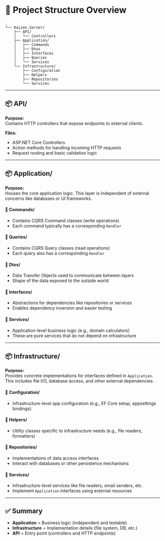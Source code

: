 ﻿# 📁 Project Structure Overview


```
.
└── Kaizen.Server/
    ├── API/
    │   └── Controllers
    ├── Application/
    │   ├── Commands
    │   ├── Dtos
    │   ├── Interfaces
    │   ├── Queries
    │   └── Services
    └── Infrastructure/
        ├── Configuration
        ├── Helpers
        ├── Repositories
        └── Services
```

---

## 📦 API/

**Purpose:**  
Contains HTTP controllers that expose endpoints to external clients.

**Files:**  
- ASP.NET Core Controllers  
- Action methods for handling incoming HTTP requests  
- Request routing and basic validation logic

---

## 📦 Application/

**Purpose:**  
Houses the core application logic. This layer is independent of external concerns like databases or UI frameworks.

#### 📂 Commands/
- Contains CQRS Command classes (write operations)
- Each command typically has a corresponding `Handler`

#### 📂 Queries/
- Contains CQRS Query classes (read operations)
- Each query also has a corresponding `Handler`

#### 📂 Dtos/
- Data Transfer Objects used to communicate between layers
- Shape of the data exposed to the outside world

#### 📂 Interfaces/
- Abstractions for dependencies like repositories or services
- Enables dependency inversion and easier testing

#### 📂 Services/
- Application-level business logic (e.g., domain calculators)
- These are pure services that do not depend on infrastructure

---

## 📦 Infrastructure/

**Purpose:**  
Provides concrete implementations for interfaces defined in `Application`. This includes file I/O, database access, and other external dependencies.

#### 📂 Configuration/
- Infrastructure-level app configuration (e.g., EF Core setup, appsettings bindings)

#### 📂 Helpers/
- Utility classes specific to infrastructure needs (e.g., file readers, formatters)

#### 📂 Repositories/
- Implementations of data access interfaces
- Interact with databases or other persistence mechanisms

#### 📂 Services/
- Infrastructure-level services like file readers, email senders, etc.
- Implement `Application` interfaces using external resources

---

## ✅ Summary

- **Application** = Business logic (independent and testable)
- **Infrastructure** = Implementation details (file system, DB, etc.)
- **API** = Entry point (controllers and HTTP endpoints)

